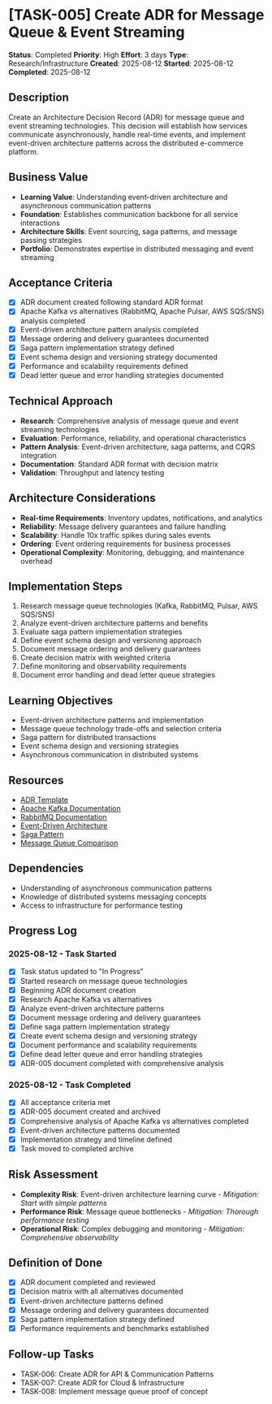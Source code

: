 # [TASK-005] Create ADR for Message Queue & Event Streaming

**Status**: Completed
**Priority**: High
**Effort**: 3 days
**Type**: Research/Infrastructure
**Created**: 2025-08-12
**Started**: 2025-08-12
**Completed**: 2025-08-12

## Description
Create an Architecture Decision Record (ADR) for message queue and event streaming technologies. This decision will establish how services communicate asynchronously, handle real-time events, and implement event-driven architecture patterns across the distributed e-commerce platform.

## Business Value
- **Learning Value**: Understanding event-driven architecture and asynchronous communication patterns
- **Foundation**: Establishes communication backbone for all service interactions
- **Architecture Skills**: Event sourcing, saga patterns, and message passing strategies
- **Portfolio**: Demonstrates expertise in distributed messaging and event streaming

## Acceptance Criteria
- [x] ADR document created following standard ADR format
- [x] Apache Kafka vs alternatives (RabbitMQ, Apache Pulsar, AWS SQS/SNS) analysis completed
- [x] Event-driven architecture pattern analysis completed
- [x] Message ordering and delivery guarantees documented
- [x] Saga pattern implementation strategy defined
- [x] Event schema design and versioning strategy documented
- [x] Performance and scalability requirements defined
- [x] Dead letter queue and error handling strategies documented

## Technical Approach
- **Research**: Comprehensive analysis of message queue and event streaming technologies
- **Evaluation**: Performance, reliability, and operational characteristics
- **Pattern Analysis**: Event-driven architecture, saga patterns, and CQRS integration
- **Documentation**: Standard ADR format with decision matrix
- **Validation**: Throughput and latency testing

## Architecture Considerations
- **Real-time Requirements**: Inventory updates, notifications, and analytics
- **Reliability**: Message delivery guarantees and failure handling
- **Scalability**: Handle 10x traffic spikes during sales events
- **Ordering**: Event ordering requirements for business processes
- **Operational Complexity**: Monitoring, debugging, and maintenance overhead

## Implementation Steps
1. Research message queue technologies (Kafka, RabbitMQ, Pulsar, AWS SQS/SNS)
2. Analyze event-driven architecture patterns and benefits
3. Evaluate saga pattern implementation strategies
4. Define event schema design and versioning approach
5. Document message ordering and delivery guarantees
6. Create decision matrix with weighted criteria
7. Define monitoring and observability requirements
8. Document error handling and dead letter queue strategies

## Learning Objectives
- Event-driven architecture patterns and implementation
- Message queue technology trade-offs and selection criteria
- Saga pattern for distributed transactions
- Event schema design and versioning strategies
- Asynchronous communication in distributed systems

## Resources
- [ADR Template](architecture/adrs/)
- [Apache Kafka Documentation](https://kafka.apache.org/documentation/)
- [RabbitMQ Documentation](https://www.rabbitmq.com/documentation.html)
- [Event-Driven Architecture](https://martinfowler.com/articles/201701-event-driven.html)
- [Saga Pattern](https://microservices.io/patterns/data/saga.html)
- [Message Queue Comparison](https://www.quora.com/What-are-the-differences-between-Apache-Kafka-and-RabbitMQ)

## Dependencies
- Understanding of asynchronous communication patterns
- Knowledge of distributed systems messaging concepts
- Access to infrastructure for performance testing

## Progress Log
<!-- Update as work progresses -->

### 2025-08-12 - Task Started
- [x] Task status updated to "In Progress"
- [x] Started research on message queue technologies
- [x] Beginning ADR document creation
- [x] Research Apache Kafka vs alternatives
- [x] Analyze event-driven architecture patterns
- [x] Document message ordering and delivery guarantees
- [x] Define saga pattern implementation strategy
- [x] Create event schema design and versioning strategy
- [x] Document performance and scalability requirements
- [x] Define dead letter queue and error handling strategies
- [x] ADR-005 document completed with comprehensive analysis

### 2025-08-12 - Task Completed
- [x] All acceptance criteria met
- [x] ADR-005 document created and archived
- [x] Comprehensive analysis of Apache Kafka vs alternatives completed
- [x] Event-driven architecture patterns documented
- [x] Implementation strategy and timeline defined
- [x] Task moved to completed archive

## Risk Assessment
- **Complexity Risk**: Event-driven architecture learning curve - *Mitigation: Start with simple patterns*
- **Performance Risk**: Message queue bottlenecks - *Mitigation: Thorough performance testing*
- **Operational Risk**: Complex debugging and monitoring - *Mitigation: Comprehensive observability*

## Definition of Done
- [x] ADR document completed and reviewed
- [x] Decision matrix with all alternatives documented
- [x] Event-driven architecture patterns defined
- [x] Message ordering and delivery guarantees documented
- [x] Saga pattern implementation strategy defined
- [x] Performance requirements and benchmarks established

## Follow-up Tasks
- TASK-006: Create ADR for API & Communication Patterns
- TASK-007: Create ADR for Cloud & Infrastructure
- TASK-008: Implement message queue proof of concept
